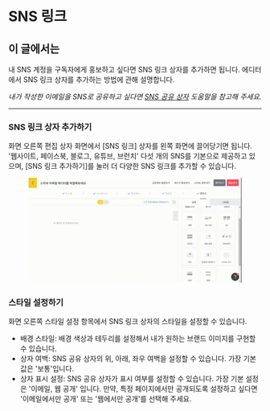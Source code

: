 # SNS 링크

## 이 글에서는

내 SNS 계정을 구독자에게 홍보하고 싶다면 SNS 링크 상자를 추가하면 됩니다. 에디터에서 SNS 링크 상자를 추가하는 방법에 관해 설명합니다.&#x20;

_내가 작성한 이메일을 SNS로 공유하고 싶다면_ [_SNS 공유 상자_](social-media-share.md) _도움말을 참고해 주세요._

***

### SNS 링크 상자 추가하기

화면 오른쪽 편집 상자 화면에서 \[SNS 링크] 상자를 왼쪽 화면에 끌어당기면 됩니다. '웹사이트, 페이스북, 블로그, 유튜브, 브런치' 다섯 개의 SNS를 기본으로 제공하고 있으며, \[SNS 링크 추가하기]를 눌러 더 다양한 SNS 링크를 추가할 수 있습니다.

<figure><img src="../../../.gitbook/assets/screencast-stibee.com-2024.04.22-14_22_45.gif" alt=""><figcaption></figcaption></figure>



### 스타일 설정하기&#x20;

화면 오른쪽 스타일 설정 항목에서 SNS 링크 상자의 스타일을 설정할 수 있습니다.&#x20;

* 배경 스타일: 배경 색상과 테두리를 설정해서 내가 원하는 브랜드 이미지를 구현할 수 있습니다.
* 상자 여백: SNS 공유 상자의 위, 아래, 좌우 여백을 설정할 수 있습니다. 가장 기본 값은 '보통'입니다.&#x20;
* 상자 표시 설정: SNS 공유 상자가 표시 여부를 설정할 수 있습니다. 가장 기본 설정은 '이메일, 웹 공개' 입니다. 만약, 특정 페이지에서만 공개되도록 설정하고 싶다면 '이메일에서만 공개' 또는 '웹에서만 공개'를 선택해 주세요.

